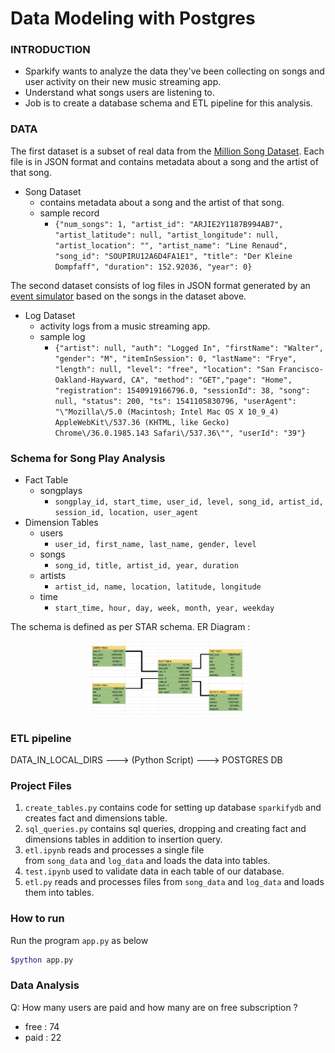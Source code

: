 # Data Modeling with Postgres

### INTRODUCTION

- Sparkify wants to analyze the data they've been collecting on songs and user activity on their new music streaming app.
- Understand what songs users are listening to.
- Job is to create a database schema and ETL pipeline for this analysis.

### DATA

The first dataset is a subset of real data from the [Million Song Dataset](https://labrosa.ee.columbia.edu/millionsong/). Each file is in JSON format and contains metadata about a song and the artist of that song.

- Song Dataset
    - contains metadata about a song and the artist of that song.
    - sample record
        - `{"num_songs": 1, "artist_id": "ARJIE2Y1187B994AB7", "artist_latitude": null, "artist_longitude": null, "artist_location": "", "artist_name": "Line Renaud", "song_id": "SOUPIRU12A6D4FA1E1", "title": "Der Kleine Dompfaff", "duration": 152.92036, "year": 0}`

The second dataset consists of log files in JSON format generated by an [event simulator](https://github.com/Interana/eventsim) based on the songs in the dataset above.

- Log Dataset
    - activity logs from a music streaming app.
    - sample log
        - `{"artist": null, "auth": "Logged In", "firstName": "Walter", "gender": "M", "itemInSession": 0, "lastName": "Frye", "length": null, "level": "free", "location": "San Francisco-Oakland-Hayward, CA", "method": "GET","page": "Home", "registration": 1540919166796.0, "sessionId": 38, "song": null, "status": 200, "ts": 1541105830796, "userAgent": "\"Mozilla\/5.0 (Macintosh; Intel Mac OS X 10_9_4) AppleWebKit\/537.36 (KHTML, like Gecko) Chrome\/36.0.1985.143 Safari\/537.36\"", "userId": "39"}`


### Schema for Song Play Analysis

- Fact Table
    - songplays
        - `songplay_id, start_time, user_id, level, song_id, artist_id, session_id, location, user_agent`
- Dimension Tables
    - users
        - `user_id, first_name, last_name, gender, level`
    - songs
        - `song_id, title, artist_id, year, duration`
    - artists
        - `artist_id, name, location, latitude, longitude`
    - time
        - `start_time, hour, day, week, month, year, weekday`

The schema is defined as per STAR schema. ER Diagram :

<p align="center">
  <img width="50%" height="50%" src="https://github.com/myselfHimanshu/data-engineering-projects/blob/main/Data_Modeling_With_Postgres/assets/diagram.png"/>
</p>

### ETL pipeline

DATA_IN_LOCAL_DIRS ---> (Python Script) ---> POSTGRES DB 

### Project Files

1. `create_tables.py` contains code for setting up database `sparkifydb` and creates fact and dimensions table.
2. `sql_queries.py` contains sql queries, dropping and creating fact and dimensions tables in addition to insertion query.
3. `etl.ipynb` reads and processes a single file from `song_data` and `log_data` and loads the data into tables.
4. `test.ipynb` used to validate data in each table of our database.
5. `etl.py` reads and processes files from `song_data` and `log_data` and loads them into tables.

### How to run
Run the program `app.py` as below

```bash
$python app.py
```

### Data Analysis

Q: How many users are paid and how many are on free subscription ?

- free : 74
- paid : 22